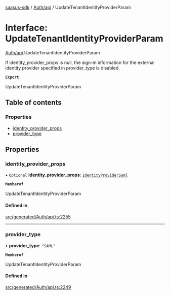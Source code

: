 [saasus-sdk](../README.md) / [Auth/api](../modules/Auth_api.md) / UpdateTenantIdentityProviderParam

# Interface: UpdateTenantIdentityProviderParam

[Auth/api](../modules/Auth_api.md).UpdateTenantIdentityProviderParam

If identity_provider_props is null, the sign-in information for the external identity provider specified in provider_type is disabled.

**`Export`**

UpdateTenantIdentityProviderParam

## Table of contents

### Properties

- [identity\_provider\_props](Auth_api.UpdateTenantIdentityProviderParam.md#identity_provider_props)
- [provider\_type](Auth_api.UpdateTenantIdentityProviderParam.md#provider_type)

## Properties

### identity\_provider\_props

• `Optional` **identity\_provider\_props**: [`IdentityProviderSaml`](Auth_api.IdentityProviderSaml.md)

**`Memberof`**

UpdateTenantIdentityProviderParam

#### Defined in

[src/generated/Auth/api.ts:2255](https://github.com/saasus-platform/saasus-sdk-javascript/blob/6b95732/src/generated/Auth/api.ts#L2255)

___

### provider\_type

• **provider\_type**: ``"SAML"``

**`Memberof`**

UpdateTenantIdentityProviderParam

#### Defined in

[src/generated/Auth/api.ts:2249](https://github.com/saasus-platform/saasus-sdk-javascript/blob/6b95732/src/generated/Auth/api.ts#L2249)
